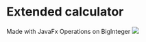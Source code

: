 # Extended calculator
 Made with JavaFx
 Operations on BigInteger
![](https://i.imgur.com/mwJkVDf.jpg)
